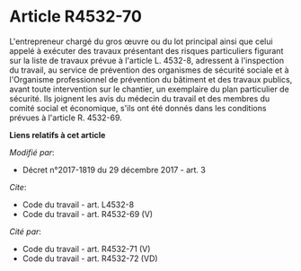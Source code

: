 # Article R4532-70

L'entrepreneur chargé du gros œuvre ou du lot principal ainsi que celui appelé à exécuter des travaux présentant des risques
particuliers figurant sur la liste de travaux prévue à l'article L. 4532-8, adressent à l'inspection du travail, au service
de prévention des organismes de sécurité sociale et à l'Organisme professionnel de prévention du bâtiment et des travaux
publics, avant toute intervention sur le chantier, un exemplaire du plan particulier de sécurité. Ils joignent les avis du
médecin du travail et des membres du                    comité social et économique, s'ils ont été donnés dans les conditions
prévues à l'article R. 4532-69.

**Liens relatifs à cet article**

_Modifié par_:

  - Décret n°2017-1819 du 29 décembre 2017 - art. 3

_Cite_:

  - Code du travail - art. L4532-8
  - Code du travail - art. R4532-69 (V)

_Cité par_:

  - Code du travail - art. R4532-71 (V)
  - Code du travail - art. R4532-72 (VD)
